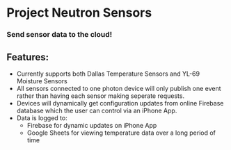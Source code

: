 # Project Neutron Sensors

### Send sensor data to the cloud!  

## Features:
* Currently supports both Dallas Temperature Sensors and YL-69 Moisture Sensors
* All sensors connected to one photon device will only publish one event rather than having each sensor making seperate requests.
* Devices will dynamically get configuration updates from online Firebase database which the user can control via an iPhone App.
* Data is logged to:
	* Firebase for dynamic updates on iPhone App
	* Google Sheets for viewing temperature data over a long period of time

